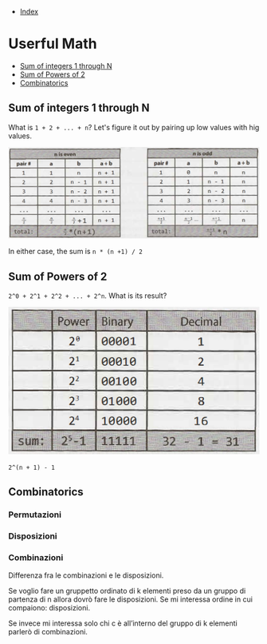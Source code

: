 - [Index](https://github.com/KiraDiShira/Cracking/blob/master/README.md#cracking)

# Userful Math

- [Sum of integers 1 through N](#sum-of-integers-1-through-n)
- [Sum of Powers of 2](#sum-of-powers-of-2)
- [Combinatorics](#combinatorics)

## Sum of integers 1 through N

What is `1 + 2 + ... + n`? Let's figure it out by pairing up low values with hig values.

<img src="https://github.com/KiraDiShira/Cracking/blob/master/UsefulMath/Images/um1.PNG" />

In either case, the sum is `n * (n +1) / 2`

## Sum of Powers of 2

`2^0 + 2^1 + 2^2 + ... + 2^n`. What is  its result?

<img src="https://github.com/KiraDiShira/Cracking/blob/master/UsefulMath/Images/um2.PNG" />

`2^(n + 1) - 1`

## Combinatorics

### Permutazioni

### Disposizioni

### Combinazioni

Differenza fra le combinazioni e le disposizioni.

Se voglio fare un gruppetto ordinato di k elementi preso da un gruppo di partenza di n allora dovrò fare le disposizioni. Se mi interessa ordine in cui compaiono: disposizioni. 

Se invece mi interessa solo chi c è all’interno del gruppo di k elementi parlerò di combinazioni.
